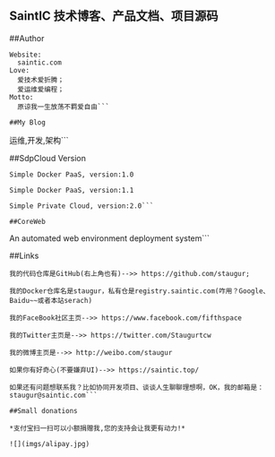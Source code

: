 ## **SaintIC 技术博客、产品文档、项目源码**

##Author

```
Website:
  saintic.com
Love:
  爱技术爱折腾；
  爱运维爱编程；
Motto:
  原谅我一生放荡不羁爱自由```

##My Blog

  ```
  运维,开发,架构```

##SdpCloud Version

  ```
  Simple Docker PaaS, version:1.0

  Simple Docker PaaS, version:1.1

  Simple Private Cloud, version:2.0```

##CoreWeb

  ```
  An automated web environment deployment system```

##Links

  ```
我的代码仓库是GitHub(右上角也有)-->> https://github.com/staugur;

我的Docker仓库名是staugur，私有仓是registry.saintic.com(咋用？Google、Baidu~~或者本站serach)

我的FaceBook社区主页-->> https://www.facebook.com/fifthspace

我的Twitter主页是-->> https://twitter.com/Staugurtcw

我的微博主页是-->> http://weibo.com/staugur

如果你有好奇心(不要嫌弃UI)-->> https://saintic.top/

如果还有问题想联系我？比如协同开发项目、谈谈人生聊聊理想啊，OK，我的邮箱是：staugur@saintic.com```

##Small donations

*支付宝扫一扫可以小额捐赠我,您的支持会让我更有动力!*

![](imgs/alipay.jpg)

